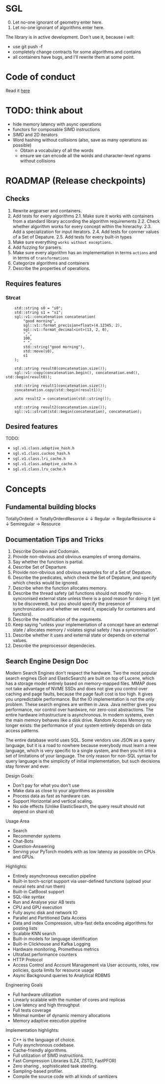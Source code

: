 # SGL

0. Let no-one ignorant of geometry enter here.
1. Let no-one ignorant of algorithms enter here.

The library is in active development. Don't use it, because i will:
- use git push -f
- completely change contracts for some algorithms and contains
- all containers have bugs, and I'll rewrite them at some point.

# Code of conduct
Read it [here](.github/CODE_OF_CONDUCT.md)

# TODO: think about
- hide memory latency with async operations
- functors for composable SIMD instructions
- SIMD and 2D iterators
- Word hashing without collisions (also, save as many operations as possible)
  - Obtain a vocabulary of all the words
  - ensure we can encode all the words and character-level ngrams without collisions


# ROADMAP (Release checkpoints)

## Checks
1. Rewrite argparser and containers.
2. Add tests for every algorithms
    2.1. Make sure it works with containers from a standard library according the algorithm requirements
    2.2. Check whether algorithm works for every concept within the hirerachy.
    2.3. Add a specialization for input iterators.
    2.4. Add tests for conrner values of a Set of Depature.
    2.5. Add tests for every built-in types
3. Make sure everything `works without exceptions`.
4. Add fuzzing for parsers.
5. Make sure every algorithm has an implementation in terms `actions` and in terms of `transformations`
6. Categorize algorithms and containers
7. Describe the properties of operations.

## Requires features 
### Strcat
```
    std::string s0 = "s0";
    std::string s1 = "s1";
    sgl::v1::concatenation concatenation(
        "good morning",
        sgl::v1::format_precision<float>(4.12345, 2),
        sgl::v1::format_decimal<int>(13, 2, 0),
        ",",
        100,
        " ",
        std::string("good morning"),
        std::move(s0),
        s1
    );

    std::string result0(concatenation.size());
    sgl::v1::copy(concatenation.begin(), concatenation.end(), std::begin(result0));

    std::string result1(concatenation.size());
    concatenation.copy(std::begin(result1));
    
    auto result2 = concatenation(std::string());

    std::string result2(concatenation.size());
    sgl::v1::strcat(std::begin(concatenation), concatenation);
```

## Desired features 
TODO:
- `sgl.v1.class.adaptive_hash.h`
- `sgl.v1.class.cuckoo_hash.h`
- `sgl.v1.class.lri_cache.h`
- `sgl.v1.class.adaptive_cache.h`
- `sgl.v1.class.lru_cache.h`

# Concepts
## Fundamental building blocks
TotallyOrderd -> TotallyOrderdResorce
    ↓                   ↓
 Regular      ->   RegularResource
    ↓                   ↓
Semiregular   ->     Resource


## Documentation Tips and Tricks
01. Describe Domain and Codomain.
02. Provide non-obvious and obvious examples of wrong domains.
03. Say whether the function is partial.
04. Describe Set of Departure.
05. Provide non-obvious and obvious examples for of a Set of Depature.
06. Describe the predicates, which check the Set of Depature, and specify which checks would be ignored.
07. Describe when the function allocates memory.
08. Describe the thread safety (all functions should not modify non-syncronised external state unless there is a good reason for doing it (yet to be discovered), but you should specify the presence of synchronization and whether we need it, especially for containers and functors).
09. Describe the modification of the arguments.
10. Keep saying "unless your implementation of a concept have an external state / allocates memory / violates signal safety / has a syncronisation".
11. Describe whether it uses and external state or depends on external values.
12. Describe the preprocessor dependecies.


## Search Engine Design Doc

Modern Search Engines don't respect the hardware. Two the most popular search engines (Solr and ElasticSearch) are built on top of Lucene, which has a storage model entirely based on memory-mapped files. MMAP does not take advantage of NVME SSDs and does not give you control over caching and page faults, because the page fault cost is too high. It gives you unpredictable performance. But the IO implementation is not the only problem. These search engines are written in Java. Java neither gives you performance, nor control over hardware, nor zero-cost abstractions. The entire hardware infrastructure is asynchronous. In modern systems, even the main memory behaves like a disk drive. Random Access Memory no longer exists: the performance of your system entirely depends on data access patterns.

The entire database world uses SQL. Some vendors use JSON as a query language, but it is a road to nowhere because everybody must learn a new language, which is very specific to a single system, and then you hit into a set of limitations of your language. The only reason for non-SQL syntax for query language is the simplicity of initial implementation, but such decisions stay forever and ever.

Design Goals:
- Don't pay for what you don't use
- Make data as close to your algorithms as possible
- Process data as fast as hardware can.
- Support Horizontal and vertical scaling.
- No side effects (Unlike ElasticSearch, the query result should not depend on shard id)

Usage Area
- Search
- Recommender systems
- Chat-Bots
- Question-Answering
- Serving your PyTorch models with as low latency as possible on CPUs and GPUs.

Highlights:
- Entirely asynchronous execution pipeline
- Built-in torch-script support via user-defined functions (upload your neural nets and run them)
- Built-in CatBoost support
- SQL-like syntax
- Run and Analyse your AB tests
- CPU and GPU execution
- Fully async disk and network IO
- Parallel and Partitioned Data Access
- Data and index Compression, ultra-fast delta encoding algorithms for posting lists
- Scalable KNN search
- Built-in models for language identification
- Built-in Clickhouse and Kafka Logging
- Hardware monitoring, Prometheus metrics
- Ultrafast performance counters
- HTTP Protocol
- Access Control and Account Management via User accounts, roles, row policies, quota limits for resource usage
- Async Background queries to Analytical RDBMS

Engineering Goals
- Full hardware utilization
- Linearly scalable with the number of cores and replicas
- Low latency and high throughput
- Full tests coverage
- Minimal number of dynamic memory allocations
- Memory adaptive execution pipeline


Implementation highlights:
- C++ is the language of choice.
- Fully asynchronous codebase.
- Cache-friendly algorithms.
- Full utilization of SIMD instructions.
- Fast Compression Libraries (LZ4, ZSTD, FastPFOR)
- Zero sharing  , sophisticated task steeling.
- Sampling-based profiler.
- Compile the source code with all kinds of sanitizers
